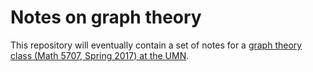 # Notes on graph theory

This repository will eventually contain a set of notes for a [graph theory class (Math 5707, Spring 2017) at the UMN](http://www.cip.ifi.lmu.de/~grinberg/t/17s).
